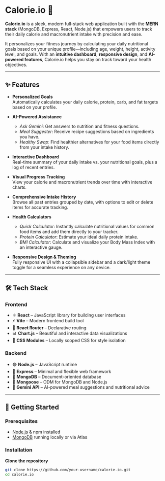 # Calorie.io 🥗

**Calorie.io** is a sleek, modern full-stack web application built with the **MERN stack** (MongoDB, Express, React, Node.js) that empowers users to track their daily calorie and macronutrient intake with precision and ease.  

It personalizes your fitness journey by calculating your daily nutritional goals based on your unique profile—including age, weight, height, activity level, and goals. With an **intuitive dashboard**, **responsive design**, and **AI-powered features**, Calorie.io helps you stay on track toward your health objectives.

---

## ✨ Features

- **Personalized Goals**  
  Automatically calculates your daily calorie, protein, carb, and fat targets based on your profile.

- **AI-Powered Assistance**  
  - *Ask Gemini*: Get answers to nutrition and fitness questions.  
  - *Meal Suggester*: Receive recipe suggestions based on ingredients you have.  
  - *Healthy Swap*: Find healthier alternatives for your food items directly from your intake history.

- **Interactive Dashboard**  
  Real-time summary of your daily intake vs. your nutritional goals, plus a log of recent entries.

- **Visual Progress Tracking**  
  View your calorie and macronutrient trends over time with interactive charts.

- **Comprehensive Intake History**  
  Browse all past entries grouped by date, with options to edit or delete items for accurate tracking.

- **Health Calculators**  
  - *Quick Calculator*: Instantly calculate nutritional values for common food items and add them directly to your tracker.  
  - *Protein Calculator*: Estimate your ideal daily protein intake.  
  - *BMI Calculator*: Calculate and visualize your Body Mass Index with an interactive gauge.  

- **Responsive Design & Theming**  
  Fully responsive UI with a collapsible sidebar and a dark/light theme toggle for a seamless experience on any device.

---

## 🛠️ Tech Stack

### Frontend
- ⚛️ **React** – JavaScript library for building user interfaces  
- ⚡ **Vite** – Modern frontend build tool  
- 🔀 **React Router** – Declarative routing  
- 📊 **Chart.js** – Beautiful and interactive data visualizations  
- 🎨 **CSS Modules** – Locally scoped CSS for style isolation  

### Backend
- 🟢 **Node.js** – JavaScript runtime  
- 🚀 **Express** – Minimal and flexible web framework  
- 🍃 **MongoDB** – Document-oriented database  
- 🔗 **Mongoose** – ODM for MongoDB and Node.js  
- 🤖 **Gemini API** – AI-powered meal suggestions and nutritional advice  

---

## 🚀 Getting Started

### Prerequisites
- [Node.js](https://nodejs.org/) & npm installed  
- [MongoDB](https://www.mongodb.com/) running locally or via Atlas  

### Installation

 **Clone the repository**  
   ```bash
   git clone https://github.com/your-username/calorie.io.git
   cd calorie.io

